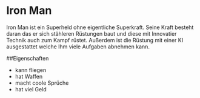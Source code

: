 # Iron Man 

Iron Man ist ein Superheld ohne eigentliche Superkraft. Seine Kraft besteht daran das er sich stähleren Rüstungen baut und diese mit Innovatier Technik auch zum Kampf rüstet. Außerdem ist die Rüstung mit einer KI ausgestattet welche Ihm viele Aufgaben abnehmen kann.

##Eigenschaften
* kann fliegen
* hat Waffen
* macht coole Sprüche
* hat viel Geld
